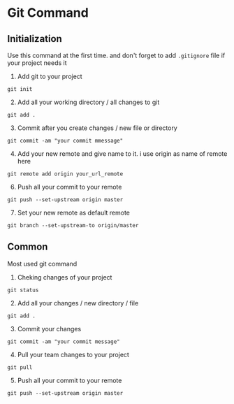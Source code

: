 # Git Command

## Initialization

Use this command at the first time. and don't forget to add  ```.gitignore``` file if your project needs it

1. Add git to your project
```
git init
```
2. Add all your working directory / all changes to git 
```
git add .
```
3. Commit after you create changes / new file or directory
```
git commit -am "your commit mmessage"
```
4. Add your new remote and give name to it. i use origin as name of remote here
```
git remote add origin your_url_remote
```
6. Push all your commit to your remote
```
git push --set-upstream origin master
```
7. Set your new remote as default remote
```
git branch --set-upstream-to origin/master
```
## Common

Most used git command

1. Cheking changes of your project
```
git status
```
2. Add all your changes / new directory / file
```
git add .
```
3. Commit your changes
```
git commit -am "your commit message"
```
4. Pull your team changes to your project
```
git pull
```
5. Push all your commit to your remote
```
git push --set-upstream origin master
```
